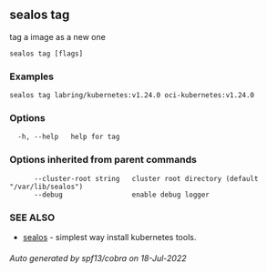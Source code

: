## sealos tag

tag a image as a new one

```
sealos tag [flags]
```

### Examples

```
sealos tag labring/kubernetes:v1.24.0 oci-kubernetes:v1.24.0
```

### Options

```
  -h, --help   help for tag
```

### Options inherited from parent commands

```
      --cluster-root string   cluster root directory (default "/var/lib/sealos")
      --debug                 enable debug logger
```

### SEE ALSO

* [sealos](sealos.md)	 - simplest way install kubernetes tools.

###### Auto generated by spf13/cobra on 18-Jul-2022
